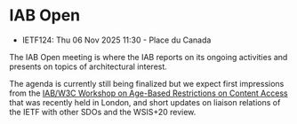 # IAB Open
* <IETFschedule>IETF124: Thu 06 Nov 2025 11:30 - Place du Canada</IETFschedule>

The IAB Open meeting is where the IAB reports on its ongoing activities and presents on topics of architectural interest. 

The agenda is currently still being finalized but we expect first impressions from the [ IAB/W3C Workshop on Age-Based Restrictions on Content Access](https://datatracker.ietf.org/group/agews/about/) that was recently held in London, and short updates on liaison relations of the IETF with other SDOs and the WSIS+20 review.


